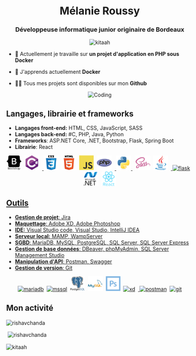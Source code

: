 <h1 align="center">Mélanie Roussy</h1>
<h3 align="center">Développeuse informatique junior originaire de Bordeaux</h3>
<p align="center"> <img src="https://komarev.com/ghpvc/?username=kitaah&label=Profile%20views&color=0e75b6&style=flat" alt="kitaah" /> </p>



- 🔭 Actuellement je travaille sur **un projet d'application en PHP sous Docker**

- 🌱 J'apprends actuellement **Docker**

- 👨‍💻 Tous mes projets sont disponibles sur mon **Github**

<p align="center"><img alt="Coding" src="https://media.giphy.com/media/l0HlNaQ6gWfllcjDO/giphy.gif"></p>


## Langages, librairie et frameworks

- **Langages front-end:** HTML, CSS, JavaScript, SASS
- **Langages back-end:**  #C, PHP, Java, Python
- **Frameworks**: ASP.NET Core, .NET, Bootstrap, Flask, Spring Boot
- **Librairie**: React

<p align="center"> <a href="https://getbootstrap.com" target="_blank" rel="noreferrer"><img src="https://raw.githubusercontent.com/devicons/devicon/master/icons/bootstrap/bootstrap-plain-wordmark.svg" alt="bootstrap" width="40" height="40"/></a>&nbsp;&nbsp;<a href="https://www.w3schools.com/cs/" target="_blank" rel="noreferrer"><img src="https://raw.githubusercontent.com/devicons/devicon/master/icons/csharp/csharp-original.svg" alt="csharp" width="40" height="40"/></a>&nbsp;&nbsp;<a href="https://www.w3schools.com/css/" target="_blank" rel="noreferrer"> <img src="https://raw.githubusercontent.com/devicons/devicon/master/icons/css3/css3-original-wordmark.svg" alt="css3" width="40" height="40"/></a>&nbsp;&nbsp;<a href="https://www.w3.org/html/" target="_blank" rel="noreferrer"><img src="https://raw.githubusercontent.com/devicons/devicon/master/icons/html5/html5-original-wordmark.svg" alt="html5" width="40" height="40"/></a>&nbsp;&nbsp;<a href="https://developer.mozilla.org/en-US/docs/Web/JavaScript" target="_blank" rel="noreferrer"><img src="https://raw.githubusercontent.com/devicons/devicon/master/icons/javascript/javascript-original.svg" alt="javascript" width="40" height="40"/></a>&nbsp;&nbsp;<a href="https://www.php.net" target="_blank" rel="noreferrer"><img src="https://raw.githubusercontent.com/devicons/devicon/master/icons/php/php-original.svg" alt="php" width="40" height="40"/></a>&nbsp;&nbsp;<a href="https://www.python.org" target="_blank" rel="noreferrer"> <img src="https://raw.githubusercontent.com/devicons/devicon/master/icons/python/python-original.svg" alt="python" width="40" height="40"/> </a>&nbsp;&nbsp;<a href="https://sass-lang.com" target="_blank" rel="noreferrer"><img src="https://raw.githubusercontent.com/devicons/devicon/master/icons/sass/sass-original.svg" alt="sass" width="40" height="40"/></a>&nbsp;&nbsp;<a href="https://www.java.com" target="_blank" rel="noreferrer"><img src="https://raw.githubusercontent.com/devicons/devicon/master/icons/java/java-original.svg" alt="java" width="40" height="40"/></a>&nbsp;&nbsp;<a href="https://flask.palletsprojects.com/" target="_blank" rel="noreferrer"> <img src="https://www.vectorlogo.zone/logos/pocoo_flask/pocoo_flask-icon.svg" alt="flask" width="40" height="40"/></a>&nbsp;&nbsp;<a href="https://dotnet.microsoft.com/" target="_blank" rel="noreferrer"><img src="https://raw.githubusercontent.com/devicons/devicon/master/icons/dot-net/dot-net-original-wordmark.svg" alt="dotnet" width="40" height="40"></a>&nbsp;&nbsp;<a href="https://reactjs.org/" target="_blank" rel="noreferrer"><img src="https://raw.githubusercontent.com/devicons/devicon/master/icons/react/react-original-wordmark.svg" alt="react" width="40" height="40"/></p>


## Outils

- **Gestion de projet**: Jira
- **Maquettage**: Adobe XD, Adobe Photoshop
- **IDE:** Visual Studio code, Visual Studio, IntelliJ IDEA
- **Serveur local:** MAMP, WampServer
- **SGBD**: MariaDB, MySQL, PostgreSQL, SQL Server, SQL Server Express
- **Gestion de base données**: DBeaver, phpMyAdmin, SQL Server Management Studio
- **Manipulation d'API**: Postman, Swagger
- **Gestion de version**: Git

<p align="center"><a href="https://mariadb.org/" target="_blank" rel="noreferrer"><img src="https://www.vectorlogo.zone/logos/mariadb/mariadb-icon.svg" alt="mariadb" width="40" height="40"/></a>&nbsp;&nbsp;<a href="https://www.microsoft.com/en-us/sql-server" target="_blank" rel="noreferrer"><img src="https://www.svgrepo.com/show/303229/microsoft-sql-server-logo.svg" alt="mssql" width="40" height="40"/></a>&nbsp;&nbsp;<a href="https://www.postgresql.org" target="_blank" rel="noreferrer"><img src="https://raw.githubusercontent.com/devicons/devicon/master/icons/postgresql/postgresql-original-wordmark.svg" alt="postgresql" width="40" height="40"/></a>&nbsp;&nbsp;<a href="https://www.mysql.com/" target="_blank" rel="noreferrer"><img src="https://raw.githubusercontent.com/devicons/devicon/master/icons/mysql/mysql-original-wordmark.svg" alt="mysql" width="40" height="40"/></a>&nbsp;&nbsp;<a href="https://www.photoshop.com/en" target="_blank" rel="noreferrer"><img src="https://raw.githubusercontent.com/devicons/devicon/master/icons/photoshop/photoshop-line.svg" alt="photoshop" width="40" height="40"/></a>&nbsp;&nbsp;<a href="https://www.adobe.com/products/xd.html" target="_blank" rel="noreferrer"><img src="https://cdn.worldvectorlogo.com/logos/adobe-xd.svg" alt="xd" width="40" height="40"/></a>&nbsp;&nbsp;<a href="https://postman.com" target="_blank" rel="noreferrer"> <img src="https://www.vectorlogo.zone/logos/getpostman/getpostman-icon.svg" alt="postman" width="40" height="40"/></a>&nbsp;&nbsp;<a href="https://git-scm.com/" target="_blank" rel="noreferrer"><img src="https://www.vectorlogo.zone/logos/git-scm/git-scm-icon.svg" alt="git" width="40" height="40"/></a></p>


## Mon activité


<p><img align="center" src="https://github-readme-stats.vercel.app/api/top-langs?username=kitaah&show_icons=true&locale=en&layout=compact&theme=dracula" alt="rishavchanda" /></p>

<p>&nbsp;<img align="center" src="https://github-readme-stats.vercel.app/api?username=kitaah&show_icons=true&locale=en&theme=synthwave" alt="rishavchanda" /></p>

<p><img align="center" src="https://github-readme-streak-stats.herokuapp.com/?user=kitaah&&theme=tokyonight" alt="kitaah" /></p>
